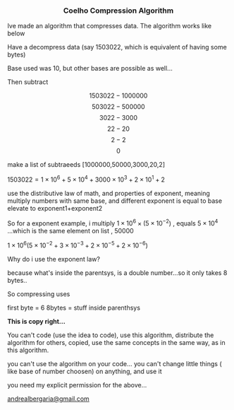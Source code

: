 <h3 style="text-align:center;">Coelho Compression Algorithm 
</h3>


Ive made an algorithm that compresses data. The algorithm works like below

Have a decompress data (say 1503022, which is equivalent of having some bytes)

Base used was 10, but other bases are possible as well...

Then subtract 

$$1503022 - 1000000$$
$$503022 - 500000$$
$$ 3022 - 3000 $$
$$ 22 - 20 $$
$$ 2 - 2 $$
$$ 0 $$

make a list of subtraeeds
[1000000,50000,3000,20,2]



$1503022 = 1 \times 10^6 + 5 \times 10^4 + 3000 \times 10^3 + 2 \times 10^1 + 2$

use the distributive law of math, and properties of exponent, meaning multiply numbers with same base, and different exponent is equal to base elevate to exponent1+exponent2

So for a exponent example, i multiply
$1 \times 10^6 \times (5 \times 10^{-2})$  , equals $5 \times 10^4$ ...which is the same element on list , 50000

$1 \times 10^6 ( 5 \times 10^{-2} + 3 \times 10^{-3} + 2 \times 10^{-5} + 2 \times 10^{-6})$

Why do i use the exponent law?

because what's inside the parentsys, is a double number...so it only takes 8 bytes..

So compressing uses

first byte = 6
8bytes = stuff inside parenthsys


**This is copy right...**

You can't code (use the idea to code), use this algorithm, distribute the algorithm for others, copied, use the same concepts in the same way, as in this algorithm.

you can't use the algorithm on your code...
you can't change little things ( like base of number choosen) on anything, and use it


you need my explicit permission for the above...

andrealbergaria@gmail.com




